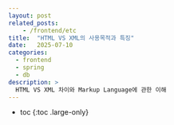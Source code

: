 ```yaml
---
layout: post
related_posts:
    - /frontend/etc
title:  "HTML VS XML의 사용목적과 특징"
date:   2025-07-10
categories:
  - frontend
  - spring
  - db
description: >
  HTML VS XML 차이와 Markup Language에 관한 이해
---
```

* toc
{:toc .large-only}